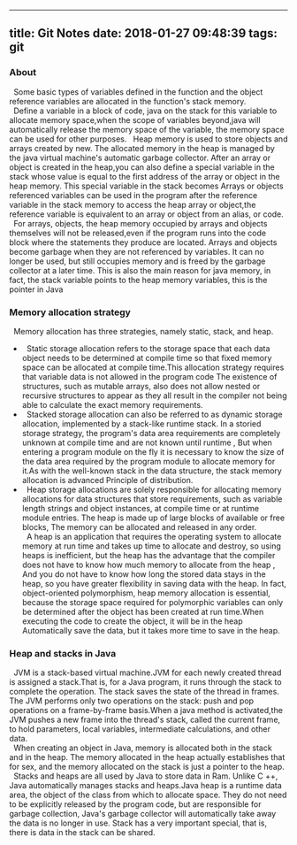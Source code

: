 ------------------
title: Git Notes
date: 2018-01-27 09:48:39
tags: git
---

### About   
&nbsp;&nbsp;Some basic types of variables defined in the function and the object reference variables are allocated in the function's stack memory.   
&nbsp;&nbsp;Define a variable in a block of code, java on the stack for this variable to allocate memory space,when the scope of variables beyond,java will automatically release the memory space of the variable, the memory space can be used for other purposes. 
&nbsp;&nbsp;Heap memory is used to store objects and arrays created by new. The allocated memory in the heap is managed by the java virtual machine's automatic garbage collector. After an array or object is created in the heap,you can also define a special variable in the stack whose value is equal to the first address of the array or object in the heap memory. This special variable in the stack becomes Arrays or objects referenced variables can be used in the program after the reference variable in the stack memory to access the heap array or object,the reference variable is equivalent to an array or object from an alias, or code.   
&nbsp;&nbsp;For arrays, objects, the heap memory occupied by arrays and objects themselves will not be released,even if the program runs into the code block where the statements they produce are located. Arrays and objects become garbage when they are not referenced by variables. It can no longer be used, but still occupies memory and is freed by the garbage collector at a later time. This is also the main reason for java memory, in fact, the stack variable points to the heap memory variables, this is the pointer in Java

### Memory allocation strategy   
&nbsp;&nbsp;Memory allocation has three strategies, namely static, stack, and heap.      
- &nbsp;&nbsp;Static storage allocation refers to the storage space that each data object needs to be determined at compile time so that fixed memory space can be allocated at compile time.This allocation strategy requires that variable data is not allowed in the program code The existence of structures, such as mutable arrays, also does not allow nested or recursive structures to appear as they all result in the compiler not being able to calculate the exact memory requirements.   
- &nbsp;&nbsp;Stacked storage allocation can also be referred to as dynamic storage allocation, implemented by a stack-like runtime stack. In a storied storage strategy, the program's data area requirements are completely unknown at compile time and are not known until runtime , But when entering a program module on the fly it is necessary to know the size of the data area required by the program module to allocate memory for it.As with the well-known stack in the data structure, the stack memory allocation is advanced Principle of distribution.   
- &nbsp;&nbsp;Heap storage allocations are solely responsible for allocating memory allocations for data structures that store requirements, such as variable length strings and object instances, at compile time or at runtime module entries. The heap is made up of large blocks of available or free blocks, The memory can be allocated and released in any order.   
&nbsp;&nbsp;A heap is an application that requires the operating system to allocate memory at run time and takes up time to allocate and destroy, so using heaps is inefficient, but the heap has the advantage that the compiler does not have to know how much memory to allocate from the heap , And you do not have to know how long the stored data stays in the heap, so you have greater flexibility in saving data with the heap. In fact, object-oriented polymorphism, heap memory allocation is essential, because the storage space required for polymorphic variables can only be determined after the object has been created at run time.When executing the code to create the object, it will be in the heap Automatically save the data, but it takes more time to save in the heap.   

### Heap and stacks in Java   
&nbsp;&nbsp;JVM is a stack-based virtual machine.JVM for each newly created thread is assigned a stack.That is, for a Java program, it runs through the stack to complete the operation. The stack saves the state of the thread in frames. The JVM performs only two operations on the stack: push and pop operations on a frame-by-frame basis.When a java method is activated,the JVM pushes a new frame into the thread's stack, called the current frame, to hold parameters, local variables, intermediate calculations, and other data.   
&nbsp;&nbsp;When creating an object in Java, memory is allocated both in the stack and in the heap. The memory allocated in the heap actually establishes that for sex, and the memory allocated on the stack is just a pointer to the heap.   
&nbsp;&nbsp;Stacks and heaps are all used by Java to store data in Ram. Unlike C ++, Java automatically manages stacks and heaps.Java heap is a runtime data area, the object of the class from which to allocate space. They do not need to be explicitly released by the program code, but are responsible for garbage collection, Java's garbage collector will automatically take away the data is no longer in use. Stack has a very important special, that is, there is data in the stack can be shared.
    